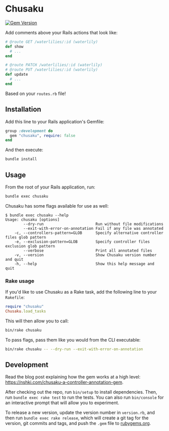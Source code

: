 # Chusaku

[![Gem Version](https://badge.fury.io/rb/chusaku.svg)](https://badge.fury.io/rb/chusaku)

Add comments above your Rails actions that look like:

```ruby
# @route GET /waterlilies/:id (waterlily)
def show
  # ...
end

# @route PATCH /waterlilies/:id (waterlily)
# @route PUT /waterlilies/:id (waterlily)
def update
  # ...
end
```

Based on your `routes.rb` file!


## Installation

Add this line to your Rails application's Gemfile:

```ruby
group :development do
  gem "chusaku", require: false
end
```

And then execute:

```sh
bundle install
```


## Usage

From the root of your Rails application, run:

```sh
bundle exec chusaku
```

Chusaku has some flags available for use as well:

```
$ bundle exec chusaku --help
Usage: chusaku [options]
        --dry-run                       Run without file modifications
        --exit-with-error-on-annotation Fail if any file was annotated
    -c, --controllers-pattern=GLOB      Specify alternative controller files glob pattern
    -e, --exclusion-pattern=GLOB        Specify controller files exclusion glob pattern
        --verbose                       Print all annotated files
    -v, --version                       Show Chusaku version number and quit
    -h, --help                          Show this help message and quit
```

### Rake usage

If you'd like to use Chusaku as a Rake task, add the following line to your `Rakefile`:

```ruby
require "chusaku"
Chusaku.load_tasks
```

This will then allow you to call:

```sh
bin/rake chusaku
```

To pass flags, pass them like you would from the CLI executable:

```sh
bin/rake chusaku -- --dry-run --exit-with-error-on-annotation
```


## Development

Read the blog post explaining how the gem works at a high level: https://nshki.com/chusaku-a-controller-annotation-gem.

After checking out the repo, run `bin/setup` to install dependencies. Then, run `bundle exec rake test` to run the tests. You can also run `bin/console` for an interactive prompt that will allow you to experiment.

To release a new version, update the version number in `version.rb`, and then run `bundle exec rake release`, which will create a git tag for the version, git commits and tags, and push the `.gem` file to [rubygems.org](https://rubygems.org).
